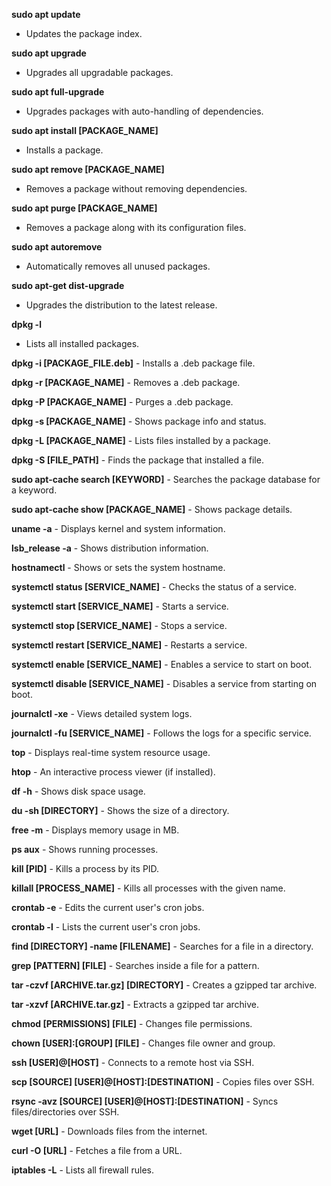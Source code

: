 
**sudo apt update**
   - Updates the package index.

**sudo apt upgrade**
   - Upgrades all upgradable packages.

**sudo apt full-upgrade**
   - Upgrades packages with auto-handling of dependencies.

**sudo apt install [PACKAGE_NAME]**
   - Installs a package.

**sudo apt remove [PACKAGE_NAME]**
   - Removes a package without removing dependencies.

**sudo apt purge [PACKAGE_NAME]**
   - Removes a package along with its configuration files.

**sudo apt autoremove**
   - Automatically removes all unused packages.

**sudo apt-get dist-upgrade**
   - Upgrades the distribution to the latest release.

**dpkg -l**
   - Lists all installed packages.

**dpkg -i [PACKAGE_FILE.deb]**
    - Installs a .deb package file.

**dpkg -r [PACKAGE_NAME]**
    - Removes a .deb package.

**dpkg -P [PACKAGE_NAME]**
    - Purges a .deb package.

**dpkg -s [PACKAGE_NAME]**
    - Shows package info and status.

**dpkg -L [PACKAGE_NAME]**
    - Lists files installed by a package.

**dpkg -S [FILE_PATH]**
    - Finds the package that installed a file.

**sudo apt-cache search [KEYWORD]**
    - Searches the package database for a keyword.

**sudo apt-cache show [PACKAGE_NAME]**
    - Shows package details.

**uname -a**
    - Displays kernel and system information.

**lsb_release -a**
    - Shows distribution information.

**hostnamectl**
    - Shows or sets the system hostname.

**systemctl status [SERVICE_NAME]**
    - Checks the status of a service.

**systemctl start [SERVICE_NAME]**
    - Starts a service.

**systemctl stop [SERVICE_NAME]**
    - Stops a service.

**systemctl restart [SERVICE_NAME]**
    - Restarts a service.

**systemctl enable [SERVICE_NAME]**
    - Enables a service to start on boot.

**systemctl disable [SERVICE_NAME]**
    - Disables a service from starting on boot.

**journalctl -xe**
    - Views detailed system logs.

**journalctl -fu [SERVICE_NAME]**
    - Follows the logs for a specific service.

**top**
    - Displays real-time system resource usage.

**htop**
    - An interactive process viewer (if installed).

**df -h**
    - Shows disk space usage.

**du -sh [DIRECTORY]**
    - Shows the size of a directory.

**free -m**
    - Displays memory usage in MB.

**ps aux**
    - Shows running processes.

**kill [PID]**
    - Kills a process by its PID.

**killall [PROCESS_NAME]**
    - Kills all processes with the given name.

**crontab -e**
    - Edits the current user's cron jobs.

**crontab -l**
    - Lists the current user's cron jobs.

**find [DIRECTORY] -name [FILENAME]**
    - Searches for a file in a directory.

**grep [PATTERN] [FILE]**
    - Searches inside a file for a pattern.

**tar -czvf [ARCHIVE.tar.gz] [DIRECTORY]**
    - Creates a gzipped tar archive.

**tar -xzvf [ARCHIVE.tar.gz]**
    - Extracts a gzipped tar archive.

**chmod [PERMISSIONS] [FILE]**
    - Changes file permissions.

**chown [USER]:[GROUP] [FILE]**
    - Changes file owner and group.

**ssh [USER]@[HOST]**
    - Connects to a remote host via SSH.

**scp [SOURCE] [USER]@[HOST]:[DESTINATION]**
    - Copies files over SSH.

**rsync -avz [SOURCE] [USER]@[HOST]:[DESTINATION]**
    - Syncs files/directories over SSH.

**wget [URL]**
    - Downloads files from the internet.

**curl -O [URL]**
    - Fetches a file from a URL.

**iptables -L**
    - Lists all firewall rules.
